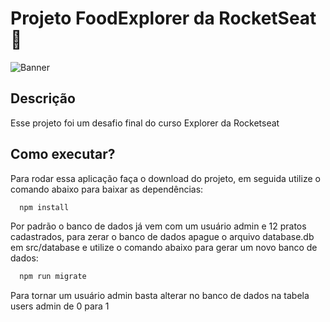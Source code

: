 # Projeto FoodExplorer da RocketSeat 🚀

![Banner](https://cdn.discordapp.com/attachments/974659560260399174/1027502456009150484/Capa-FoodExplorer.jpg)

## Descrição

Esse projeto foi um desafio final do curso Explorer da Rocketseat

## Como executar?

Para rodar essa aplicação faça o download do projeto, em seguida utilize o comando abaixo para baixar as dependências:

```bash
  npm install
```

Por padrão o banco de dados já vem com um usuário admin e 12 pratos cadastrados, para zerar o banco de dados apague o arquivo database.db em src/database e utilize o comando abaixo para gerar um novo banco de dados:

```bash
  npm run migrate
```

Para tornar um usuário admin basta alterar no banco de dados na tabela users admin de 0 para 1